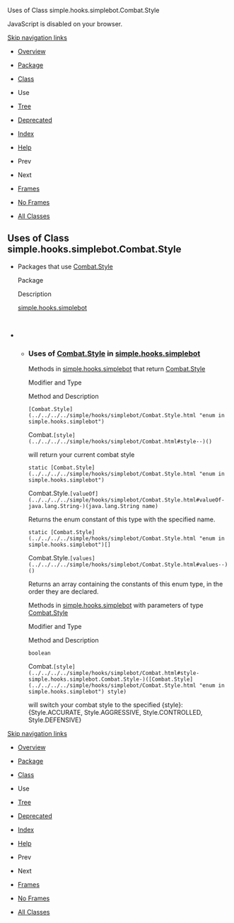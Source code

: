 Uses of Class simple.hooks.simplebot.Combat.Style   <!-- try { if (location.href.indexOf('is-external=true') == -1) { parent.document.title="Uses of Class simple.hooks.simplebot.Combat.Style"; } } catch(err) { } //-->

JavaScript is disabled on your browser.

[Skip navigation links](#skip.navbar.top "Skip navigation links")

*   [Overview](../../../../overview-summary.html)
*   [Package](../package-summary.html)
*   [Class](../../../../simple/hooks/simplebot/Combat.Style.html "enum in simple.hooks.simplebot")
*   Use
*   [Tree](../package-tree.html)
*   [Deprecated](../../../../deprecated-list.html)
*   [Index](../../../../index-files/index-1.html)
*   [Help](../../../../help-doc.html)

*   Prev
*   Next

*   [Frames](../../../../index.html?simple/hooks/simplebot/class-use/Combat.Style.html)
*   [No Frames](Combat.Style.html)

*   [All Classes](../../../../allclasses-noframe.html)

<!-- allClassesLink = document.getElementById("allclasses\_navbar\_top"); if(window==top) { allClassesLink.style.display = "block"; } else { allClassesLink.style.display = "none"; } //-->

Uses of Class  
simple.hooks.simplebot.Combat.Style
---------------------------------------------------

*   Packages that use [Combat.Style](../../../../simple/hooks/simplebot/Combat.Style.html "enum in simple.hooks.simplebot") 
    
    Package
    
    Description
    
    [simple.hooks.simplebot](#simple.hooks.simplebot)
    
     
    
*   *   ### Uses of [Combat.Style](../../../../simple/hooks/simplebot/Combat.Style.html "enum in simple.hooks.simplebot") in [simple.hooks.simplebot](../../../../simple/hooks/simplebot/package-summary.html)
        
        Methods in [simple.hooks.simplebot](../../../../simple/hooks/simplebot/package-summary.html) that return [Combat.Style](../../../../simple/hooks/simplebot/Combat.Style.html "enum in simple.hooks.simplebot") 
        
        Modifier and Type
        
        Method and Description
        
        `[Combat.Style](../../../../simple/hooks/simplebot/Combat.Style.html "enum in simple.hooks.simplebot")`
        
        Combat.`[style](../../../../simple/hooks/simplebot/Combat.html#style--)()`
        
        will return your current combat style
        
        `static [Combat.Style](../../../../simple/hooks/simplebot/Combat.Style.html "enum in simple.hooks.simplebot")`
        
        Combat.Style.`[valueOf](../../../../simple/hooks/simplebot/Combat.Style.html#valueOf-java.lang.String-)(java.lang.String name)`
        
        Returns the enum constant of this type with the specified name.
        
        `static [Combat.Style](../../../../simple/hooks/simplebot/Combat.Style.html "enum in simple.hooks.simplebot")[]`
        
        Combat.Style.`[values](../../../../simple/hooks/simplebot/Combat.Style.html#values--)()`
        
        Returns an array containing the constants of this enum type, in the order they are declared.
        
        Methods in [simple.hooks.simplebot](../../../../simple/hooks/simplebot/package-summary.html) with parameters of type [Combat.Style](../../../../simple/hooks/simplebot/Combat.Style.html "enum in simple.hooks.simplebot") 
        
        Modifier and Type
        
        Method and Description
        
        `boolean`
        
        Combat.`[style](../../../../simple/hooks/simplebot/Combat.html#style-simple.hooks.simplebot.Combat.Style-)([Combat.Style](../../../../simple/hooks/simplebot/Combat.Style.html "enum in simple.hooks.simplebot") style)`
        
        will switch your combat style to the specified {style}: {Style.ACCURATE, Style.AGGRESSIVE, Style.CONTROLLED, Style.DEFENSIVE}
        

[Skip navigation links](#skip.navbar.bottom "Skip navigation links")

*   [Overview](../../../../overview-summary.html)
*   [Package](../package-summary.html)
*   [Class](../../../../simple/hooks/simplebot/Combat.Style.html "enum in simple.hooks.simplebot")
*   Use
*   [Tree](../package-tree.html)
*   [Deprecated](../../../../deprecated-list.html)
*   [Index](../../../../index-files/index-1.html)
*   [Help](../../../../help-doc.html)

*   Prev
*   Next

*   [Frames](../../../../index.html?simple/hooks/simplebot/class-use/Combat.Style.html)
*   [No Frames](Combat.Style.html)

*   [All Classes](../../../../allclasses-noframe.html)

<!-- allClassesLink = document.getElementById("allclasses\_navbar\_bottom"); if(window==top) { allClassesLink.style.display = "block"; } else { allClassesLink.style.display = "none"; } //-->